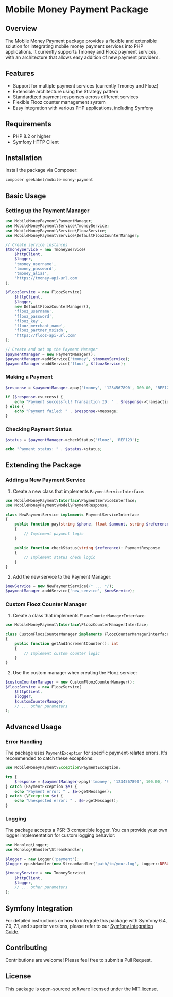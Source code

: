 # Mobile Money Payment Package

## Overview

The Mobile Money Payment package provides a flexible and extensible solution for integrating mobile money payment services into PHP applications. It currently supports Tmoney and Flooz payment services, with an architecture that allows easy addition of new payment providers.

## Features

- Support for multiple payment services (currently Tmoney and Flooz)
- Extensible architecture using the Strategy pattern
- Standardized payment responses across different services
- Flexible Flooz counter management system
- Easy integration with various PHP applications, including Symfony

## Requirements

- PHP 8.2 or higher
- Symfony HTTP Client

## Installation

Install the package via Composer:

```bash
composer geekabel/mobile-money-payment
```

## Basic Usage

### Setting up the Payment Manager

```php
use MobileMoneyPayment\PaymentManager;
use MobileMoneyPayment\Service\TmoneyService;
use MobileMoneyPayment\Service\FloozService;
use MobileMoneyPayment\Service\DefaultFloozCounterManager;

// Create service instances
$tmoneyService = new TmoneyService(
    $httpClient,
    $logger,
    'tmoney_username',
    'tmoney_password',
    'tmoney_alias',
    'https://tmoney-api-url.com'
);

$floozService = new FloozService(
    $httpClient,
    $logger,
    new DefaultFloozCounterManager(),
    'flooz_username',
    'flooz_password',
    'flooz_key',
    'flooz_merchant_name',
    'flooz_partner_msisdn',
    'https://flooz-api-url.com'
);

// Create and set up the Payment Manager
$paymentManager = new PaymentManager();
$paymentManager->addService('tmoney', $tmoneyService);
$paymentManager->addService('flooz', $floozService);
```

### Making a Payment

```php
$response = $paymentManager->pay('tmoney', '1234567890', 100.00, 'REF123', 'Payment for order #123');

if ($response->success) {
    echo "Payment successful! Transaction ID: " . $response->transactionId;
} else {
    echo "Payment failed: " . $response->message;
}
```

### Checking Payment Status

```php
$status = $paymentManager->checkStatus('flooz', 'REF123');

echo "Payment status: " . $status->status;
```

## Extending the Package

### Adding a New Payment Service

1. Create a new class that implements `PaymentServiceInterface`:

```php
use MobileMoneyPayment\Interface\PaymentServiceInterface;
use MobileMoneyPayment\Model\PaymentResponse;

class NewPaymentService implements PaymentServiceInterface
{
    public function pay(string $phone, float $amount, string $reference, string $description = ''): PaymentResponse
    {
        // Implement payment logic
    }

    public function checkStatus(string $reference): PaymentResponse
    {
        // Implement status check logic
    }
}
```

2. Add the new service to the Payment Manager:

```php
$newService = new NewPaymentService(/* ... */);
$paymentManager->addService('new_service', $newService);
```

### Custom Flooz Counter Manager

1. Create a class that implements `FloozCounterManagerInterface`:

```php
use MobileMoneyPayment\Interface\FloozCounterManagerInterface;

class CustomFloozCounterManager implements FloozCounterManagerInterface
{
    public function getAndIncrementCounter(): int
    {
        // Implement custom counter logic
    }
}
```

2. Use the custom manager when creating the Flooz service:

```php
$customCounterManager = new CustomFloozCounterManager();
$floozService = new FloozService(
    $httpClient,
    $logger,
    $customCounterManager,
    // ... other parameters
);
```

## Advanced Usage

### Error Handling

The package uses `PaymentException` for specific payment-related errors. It's recommended to catch these exceptions:

```php
use MobileMoneyPayment\Exception\PaymentException;

try {
    $response = $paymentManager->pay('tmoney', '1234567890', 100.00, 'REF123');
} catch (PaymentException $e) {
    echo "Payment error: " . $e->getMessage();
} catch (\Exception $e) {
    echo "Unexpected error: " . $e->getMessage();
}
```

### Logging

The package accepts a PSR-3 compatible logger. You can provide your own logger implementation for custom logging behavior:

```php
use Monolog\Logger;
use Monolog\Handler\StreamHandler;

$logger = new Logger('payment');
$logger->pushHandler(new StreamHandler('path/to/your.log', Logger::DEBUG));

$tmoneyService = new TmoneyService(
    $httpClient,
    $logger,
    // ... other parameters
);
```
## Symfony Integration

For detailed instructions on how to integrate this package with Symfony 6.4, 7.0, 7.1, and superior versions, please refer to our [Symfony Integration Guide](SYMFONY_INTEGRATION.md).
## Contributing

Contributions are welcome! Please feel free to submit a Pull Request.

## License

This package is open-sourced software licensed under the [MIT license](https://opensource.org/licenses/MIT).
